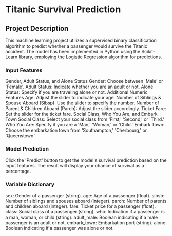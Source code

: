 
# Titanic Survival Prediction
## Project Description
This machine learning project utilizes a supervised binary classification algorithm to predict whether a passenger would survive the Titanic accident. The model has been implemented in Python using the Scikit-Learn library, employing the Logistic Regression algorithm for predictions.

### Input Features
Gender, Adult Status, and Alone Status
Gender: Choose between 'Male' or 'Female'.
Adult Status: Indicate whether you are an adult or not.
Alone Status: Specify if you are traveling alone or not.
Additional Numeric Features
Age: Adjust the slider to indicate your age.
Number of Siblings & Spouse Aboard (Sibsp): Use the slider to specify the number.
Number of Parent & Children Aboard (Parch): Adjust the slider accordingly.
Ticket Fare: Set the slider for the ticket fare.
Social Class, Who You Are, and Embark Town
Social Class: Select your social class from 'First,' 'Second,' or 'Third.'
Who You Are: Specify if you are a 'Man,' 'Woman,' or 'Child.'
Embark Town: Choose the embarkation town from 'Southampton,' 'Cherbourg,' or 'Queenstown.'
### Model Prediction
Click the 'Predict' button to get the model's survival prediction based on the input features. The result will display your chance of survival as a percentage.

### Variable Dictionary
sex: Gender of a passenger (string).
age: Age of a passenger (float).
sibsb: Number of siblings and spouses aboard (integer).
parch: Number of parents and children aboard (integer).
fare: Ticket price for a passenger (float).
class: Social class of a passenger (string).
who: Indication if a passenger is a man, woman, or child (string).
adult_male: Boolean indicating if a male passenger is an adult or not.
embark_town: Embarkation port (string).
alone: Boolean indicating if a passenger was alone or not.
